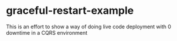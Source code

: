 # graceful-restart-example
This is an effort to show a way of doing live code deployment with 0 downtime in a CQRS environment
